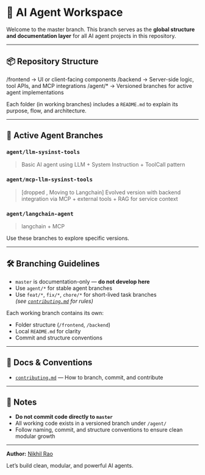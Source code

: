 # 🧠 AI Agent Workspace

Welcome to the master branch. This branch serves as the **global structure and documentation layer** for all AI agent projects in this repository.

---

## 📦 Repository Structure

/frontend → UI or client-facing components
/backend → Server-side logic, tool APIs, and MCP integrations
/agent/* → Versioned branches for active agent implementations


Each folder (in working branches) includes a `README.md` to explain its purpose, flow, and architecture.

---

## 🧠 Active Agent Branches

### `agent/llm-sysinst-tools`
> Basic AI agent using LLM + System Instruction + ToolCall pattern

### `agent/mcp-llm-sysinst-tools`
> [dropped , Moving to Langchain] Evolved version with backend integration via MCP + external tools + RAG for service context 

### `agent/langchain-agent`
> langchain + MCP

Use these branches to explore specific versions.

---

## 🛠 Branching Guidelines

- `master` is documentation-only — **do not develop here**
- Use `agent/*` for stable agent branches
- Use `feat/*`, `fix/*`, `chore/*` for short-lived task branches  
  *(see [`contributing.md`](./contributing.md) for rules)*

Each working branch contains its own:
- Folder structure (`/frontend`, `/backend`)
- Local `README.md` for clarity
- Commit and structure conventions

---

## 📄 Docs & Conventions

- [`contributing.md`](./contributing.md) — How to branch, commit, and contribute

---

## 🚫 Notes

- **Do not commit code directly to `master`**
- All working code exists in a versioned branch under `/agent/`
- Follow naming, commit, and structure conventions to ensure clean modular growth

---

**Author:** [Nikhil Rao](https://github.com/breeznik)

Let’s build clean, modular, and powerful AI agents.
